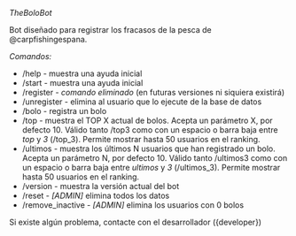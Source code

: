 *TheBoloBot*

Bot diseñado para registrar los fracasos de la pesca de @carpfishingespana.

*Comandos:*

- /help - muestra una ayuda inicial
- /start - muestra una ayuda inicial
- /register - *comando eliminado* (en futuras versiones ni siquiera existirá)
- /unregister - elimina al usuario que lo ejecute de la base de datos
- /bolo - registra un bolo
- /top - muestra el TOP X actual de bolos. Acepta un parámetro X, por defecto 10. Válido tanto /top3 como con un espacio o barra baja entre *top* y *3* (/top\_3). Permite mostrar hasta 50 usuarios en el ranking.
- /ultimos - muestra los últimos N usuarios que han registrado un bolo. Acepta un parámetro N, por defecto 10. Válido tanto /ultimos3 como con un espacio o barra baja entre *ultimos* y *3* (/ultimos\_3). Permite mostrar hasta 50 usuarios en el ranking.
- /version - muestra la versión actual del bot
- /reset - *[ADMIN]* elimina todos los datos
- /remove\_inactive - *[ADMIN]* elimina los usuarios con 0 bolos

Si existe algún problema, contacte con el desarrollador ({developer})

